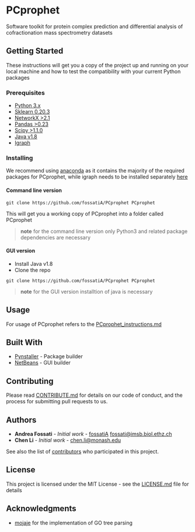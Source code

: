 # PCprophet

Software toolkit for protein complex prediction and differential analysis of cofractionation mass spectrometry datasets

## Getting Started

These instructions will get you a copy of the project up and running on your local machine and how to test the compatibility with your current Python packages
### Prerequisites

* [Python 3.x](https://www.python.org)
* [Sklearn 0.20.3](https://pypi.org/project/sklearn/)
* [NetworkX >2.1](https://networkx.github.io)
* [Pandas >0.23](https://pandas.pydata.org)
* [Scipy >1.1.0](https://www.scipy.org)
* [Java v1.8](https://www.java.com)
* [Igraph](https://igraph.org/python/)

### Installing

We recommend using [anaconda](https://www.anaconda.com) as it contains the majority of the required packages for PCprophet, while igraph needs to be installed separately [here](https://igraph.org/python/)

#### Command line version

```
git clone https://github.com/fossatiA/PCprophet PCprophet
```
This will get you a working copy of PCprophet into a folder called PCprophet

> **note** for the command line version only Python3 and related package dependencies are necessary

#### GUI version


- Install Java v1.8
- Clone the repo

```
git clone https://github.com/fossatiA/PCprophet PCprophet
```
> **note** for the GUI version installtion of java is necessary

## Usage

For usage of PCprophet refers to the [PCprophet_instructions.md](https://github.com/fossatiA/PCprophet/blob/master/PCprophet_instructions.md)


## Built With

* [Pynstaller](https://www.pyinstaller.org) - Package builder
* [NetBeans](https://netbeans.org/) - GUI builder


## Contributing

Please read [CONTRIBUTE.md](https://github.com/fossatiA/PCprophet/blob/master/CONTRIBUTE.md) for details on our code of conduct, and the process for submitting pull requests to us.


## Authors

* **Andrea Fossati** - *Initial work* - [fossatiA](https://github.com/fossatiA) fossati@imsb.biol.ethz.ch
* **Chen Li** - *Initial work* - chen.li@monash.edu

See also the list of [contributors](https://github.com/your/project/contributors) who participated in this project.

## License

This project is licensed under the MIT License - see the [LICENSE.md](LICENSE.md) file for details

## Acknowledgments

* [mojaje](https://github.com/mojaie/pygosemsim) for the implementation of GO tree parsing

